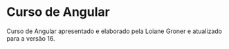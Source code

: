 # Curso de Angular

Curso de Angular apresentado e elaborado pela Loiane Groner e atualizado para a versão 16.
